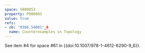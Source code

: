 ```yaml
---
space: S000053
property: P000003
value: true
refs:
- zb: "0386.54001"_6
  name: Counterexamples in Topology
---
```


See item #4 for space #61 in {{doi:10.1007/978-1-4612-6290-9_6}}.
